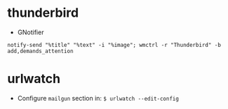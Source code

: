 # thunderbird

- GNotifier

```
notify-send "%title" "%text" -i "%image"; wmctrl -r "Thunderbird" -b add,demands_attention
```

# urlwatch

- Configure `mailgun` section in: `$ urlwatch --edit-config`
